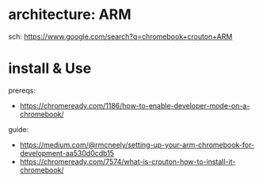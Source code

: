 # architecture: ARM
sch: https://www.google.com/search?q=chromebook+crouton+ARM

# install & Use
prereqs:
- https://chromeready.com/1186/how-to-enable-developer-mode-on-a-chromebook/

guide:
- https://medium.com/@rmcneely/setting-up-your-arm-chromebook-for-development-aa530d0cdb15
- https://chromeready.com/7574/what-is-crouton-how-to-install-it-chromebook/
